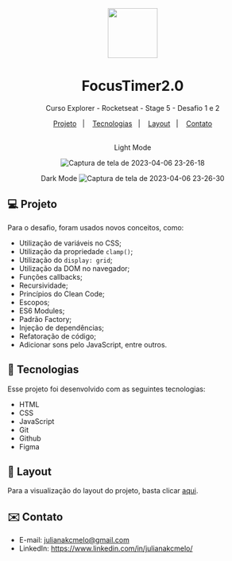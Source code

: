 <div align="center">

<img src="https://cdn0.iconfinder.com/data/icons/business-management-109/64/timer-Clock-time-Focus-target-512.png" width=100 height=100>

# FocusTimer2.0
Curso Explorer - Rocketseat - Stage 5 - Desafio 1 e 2

</div>

<p align="center">
  <a href="#-projeto">Projeto</a>&nbsp;&nbsp;&nbsp;|&nbsp;&nbsp;&nbsp;
  <a href="#-tecnologias">Tecnologias</a>&nbsp;&nbsp;&nbsp;|&nbsp;&nbsp;&nbsp;
  <a href="#-layout">Layout</a>&nbsp;&nbsp;&nbsp;|&nbsp;&nbsp;&nbsp;
  <a href="#-contato">Contato</a><br><br>
</p>

<div id="one" align="center">
Light Mode

![Captura de tela de 2023-04-06 23-26-18](https://user-images.githubusercontent.com/54086293/230528408-50d54709-d150-48f7-a2a2-a1b47f7692d1.png)

</div>

<div id="two" align="center">

Dark Mode
![Captura de tela de 2023-04-06 23-26-30](https://user-images.githubusercontent.com/54086293/230528428-8913fb44-d82d-43c2-8dd3-2cae989625c7.png)

</div>

<div id="-projeto">

## :computer: Projeto

Para o desafio, foram usados novos conceitos, como:
- Utilização de variáveis no CSS;
- Utilização da propriedade `clamp()`;
- Utilização do `display: grid`;
- Utilização da DOM no navegador;
- Funções callbacks;
- Recursividade;
- Princípios do Clean Code;
- Escopos;
- ES6 Modules;
- Padrão Factory;
- Injeção de dependências;
- Refatoração de código;
- Adicionar sons pelo JavaScript, entre outros.

</div>

<div id="-tecnologias">
  
## :rocket: Tecnologias

Esse projeto foi desenvolvido com as seguintes tecnologias:

- HTML  
- CSS
- JavaScript
- Git
- Github
- Figma

</div>

<div id="-layout">

## :memo: Layout

Para a visualização do layout do projeto, basta clicar [aqui](https://www.figma.com/file/79zEuz1XgAB0OUHC9lzf6G/Stage-05---Dark-Mode-FocusTimer-(Copy)?node-id=0-59&t=xEZbenEjYbbXD8fD-0).

</div>

<div id="-contato">

## :envelope: Contato

- E-mail: julianakcmelo@gmail.com
- LinkedIn: https://www.linkedin.com/in/julianakcmelo/

</div>
